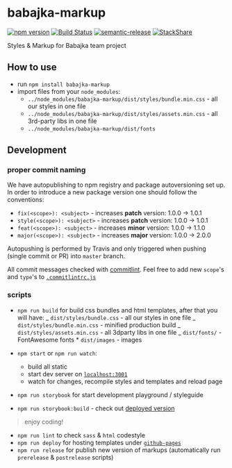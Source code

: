 # babajka-markup

[![npm version](https://badge.fury.io/js/babajka-markup.svg)](https://badge.fury.io/js/babajka-markup)
[![Build Status](https://travis-ci.org/babajka/babajka-markup.svg?branch=master)](https://travis-ci.org/babajka/babajka-markup)
[![semantic-release](https://img.shields.io/badge/%20%20%F0%9F%93%A6%F0%9F%9A%80-semantic--release-e10079.svg)](https://github.com/semantic-release/semantic-release)
[![StackShare](https://img.shields.io/badge/tech-stack-0690fa.svg?style=flat)](https://stackshare.io/wir-by/wir-by-design)

Styles &amp; Markup for Babajka team project

## How to use

- run `npm install babajka-markup`
- import files from your `node_modules`:
  - `../node_modules/babajka-markup/dist/styles/bundle.min.css` - all our styles in one file
  - `../node_modules/babajka-markup/dist/styles/assets.min.css` - all 3rd-party libs in one file
  - `../node_modules/babajka-markup/dist/fonts`

## Development

### proper commit naming

We have autopublishing to npm registry and package autoversioning set up. In order to introduce a new package version one should follow the conventions:

- `fix(<scope>): <subject>` - increases **patch** version: 1.0.0 -> 1.0.1
- `style(<scope>): <subject>` - increases **patch** version: 1.0.0 -> 1.0.1
- `feat(<scope>): <subject>` - increases **minor** version: 1.0.0 -> 1.1.0
- `major(<scope>): <subject>` - increases **major** version: 1.0.0 -> 2.0.0

Autopushing is performed by Travis and only triggered when pushing (single commit or PR) into `master` branch.

All commit messages checked with [commitlint](https://github.com/marionebl/commitlint). Feel free to add new `scope`'s and `type`'s to [`.commitlintrc.js`](https://github.com/babajka/babajka-markup/blob/master/.commitlintrc.js)

### scripts

- `npm run build` for build css bundles and html templates, after that you will have:
  _ `dist/styles/bundle.css` - all our styles in one file
  _ `dist/styles/bundle.min.css` - minified production build
  _ `dist/styles/assets.min.css` - all 3dparty libs in one file
  _ `dist/fonts/` - FontAwesome fonts \* `dist/images` - images

- `npm start` or `npm run watch`:

  - build all static
  - start dev server on [`localhost:3001`](http://localhost:3001)
  - watch for changes, recompile styles and templates and reload page

- `npm run storybook` for start development playground / styleguide
- `npm run storybook:build` - check out [deployed version](https://babajka.github.io/babajka-markup/storybook)

> enjoy coding!

- `npm run lint` to check `sass` & `html` codestyle
- `npm run deploy` for hosting templates under [`github-pages`](https://babajka.github.io/babajka-markup/)
- `npm run release` for publish new version of markups (automatically run `prerelease` & `postrelease` scripts)
